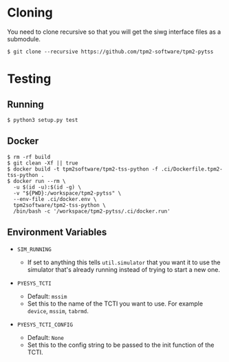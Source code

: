 # Cloning

You need to clone recursive so that you will get the siwg interface files as a
submodule.

```console
$ git clone --recursive https://github.com/tpm2-software/tpm2-pytss
```

# Testing

## Running

```console
$ python3 setup.py test
```

## Docker

```console
$ rm -rf build
$ git clean -Xf || true
$ docker build -t tpm2software/tpm2-tss-python -f .ci/Dockerfile.tpm2-tss-python .
$ docker run --rm \
  -u $(id -u):$(id -g) \
  -v "${PWD}:/workspace/tpm2-pytss" \
  --env-file .ci/docker.env \
  tpm2software/tpm2-tss-python \
  /bin/bash -c '/workspace/tpm2-pytss/.ci/docker.run'
```

## Environment Variables

- `SIM_RUNNING`
  - If set to anything this tells `util.simulator` that you want it to use the
    simulator that's already running instead of trying to start a new one.

- `PYESYS_TCTI`
  - Default: `mssim`
  - Set this to the name of the TCTI you want to use. For example `device`,
    `mssim`, `tabrmd`.

- `PYESYS_TCTI_CONFIG`
  - Default: `None`
  - Set this to the config string to be passed to the init function of the TCTI.
